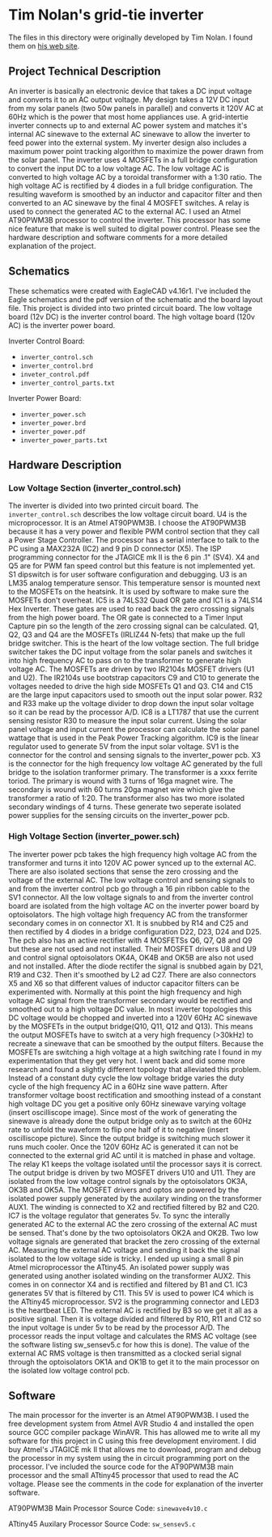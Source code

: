 # Tim Nolan's grid-tie inverter


The files in this directory were originally developed by Tim Nolan.  I found
them on
[his web site](http://www.timnolan.com/index.php?page=solar-grid-intertie-inverter).

## Project Technical Description

An inverter is basically an electronic device that takes a DC input voltage and
converts it to an AC output voltage. My design takes a 12V DC input from my
solar panels (two 50w panels in parallel) and converts it 120V AC at 60Hz which
is the power that most home appliances use. A grid-intertie inverter connects up
to and external AC power system and matches it's internal AC sinewave to the
external AC sinewave to allow the inverter to feed power into the external
system. My inverter design also includes a maximum power point tracking
algorithm to maximize the power drawn from the solar panel. The inverter uses 4
MOSFETs in a full bridge configuration to convert the input DC to a low voltage
AC. The low voltage AC is converted to high voltage AC by a toroidal transformer
with a 1:30 ratio. The high voltage AC is rectified by 4 diodes in a full bridge
configuration. The resulting waveform is smoothed by an inductor and capacitor
filter and then converted to an AC sinewave by the final 4 MOSFET switches. A
relay is used to connect the generated AC to the external AC. I used an Atmel
AT90PWM3B processor to control the inverter. This processor has some nice
feature that make is well suited to digital power control. Please see the
hardware description and software comments for a more detailed explanation of
the project.

## Schematics

These schematics were created with EagleCAD v4.16r1. I've included the Eagle
schematics and the pdf version of the schematic and the board layout file. This
project is divided into two printed circuit board. The low voltage board (12v
DC) is the inverter control board. The high voltage board (120v AC) is the
inverter power board.

Inverter Control Board:

- `inverter_control.sch`
- `inverter_control.brd`
- `inveter_control.pdf`
- `inverter_control_parts.txt`

Inverter Power Board:

- `inverter_power.sch`
- `inverter_power.brd`
- `inverter_power.pdf`
- `inverter_power_parts.txt`

## Hardware Description

### Low Voltage Section (inverter\_control.sch)

The inverter is divided into two printed circuit board. The `inverter_control.sch`
describes the low voltage circuit board. U4 is the microprocessor. It is an
Atmel AT90PWM3B. I choose the AT90PWM3B because it has a very power and flexible
PWM control section that they call a Power Stage Controller. The processor has a
serial interface to talk to the PC using a MAX232A (IC2) and 9 pin D connector
(X5). The ISP programming connector for the JTAGICE mk II is the 6 pin .1"
(SV4). X4 and Q5 are for PWM fan speed control but this feature is not
implemented yet. S1 dipswitch is for user software configuration and
debugging. U3 is an LM35 analog temperature sensor. This temperature sensor is
mounted next to the MOSFETs on the heatsink. It is used by software to make sure
the MOSFETs don't overheat. IC5 is a 74LS32 Quad OR gate and IC1 is a 74LS14 Hex
Inverter. These gates are used to read back the zero crossing signals from the
high power board. The OR gate is connected to a Timer Input Capture pin so the
length of the zero crossing signal can be calculated. Q1, Q2, Q3 and Q4 are the
MOSFETs (IRLIZ44 N-fets) that make up the full bridge switcher. This is the
heart of the low voltage section. The full bridge switcher takes the DC input
voltage from the solar panels and switches it into high frequency AC to pass on
to the transformer to generate high voltage AC. The MOSFETs are driven by two
IR2104s MOSFET drivers (U1 and U2). The IR2104s use bootstrap capacitors C9 and
C10 to generate the voltages needed to drive the high side MOSFETs Q1 and
Q3. C14 and C15 are the large input capacitors used to smooth out the input
solar power. R32 and R33 make up the voltage divider to drop down the input
solar voltage so it can be read by the processor A/D. IC8 is a LT1787 that use
the current sensing resistor R30 to measure the input solar current. Using the
solar panel voltage and input current the processor can calculate the solar
panel wattage that is used in the Peak Power Tracking algorithm. IC9 is the
linear regulator used to generate 5V from the input solar voltage. SV1 is the
connector for the control and sensing signals to the inverter\_power pcb. X3 is
the connector for the high frequency low voltage AC generated by the full bridge
to the isolation tranformer primary. The transformer is a xxxx ferrite
toriod. The primary is wound with 3 turns of 16ga magnet wire. The secondary is
wound with 60 turns 20ga magnet wire which give the transformer a ratio of
1:20. The transformer also has two more isolated secondary windings of 4
turns. These generate two seperate isolated power supplies for the sensing
circuits on the inverter\_power pcb.

### High Voltage Section (inverter\_power.sch)

The inverter power pcb takes the high frequency high voltage AC from the
transformer and turns it into 120V AC power synced up to the external AC. There
are also isolated sections that sense the zero crossing and the voltage of the
external AC. The low voltage control and sensing signals to and from the
inverter control pcb go through a 16 pin ribbon cable to the SV1 connector. All
the low voltage signals to and from the inverter control board are isolated from
the high voltage AC on the inverter power board by optoisolators. The high
voltage high frequency AC from the transformer secondary comes in on connector
X1. It is snubbed by R14 and C25 and then rectified by 4 diodes in a bridge
configuration D22, D23, D24 and D25. The pcb also has an active rectifier with 4
MOSFETSs Q6, Q7, Q8 and Q9 but these are not used and not installed. Their
MOSFET drivers U8 and U9 and control signal optoisolators OK4A, OK4B and OK5B
are also not used and not installed. After the diode rectifer the signal is
snubbed again by D21, R19 and C32. Then it's smoothed by L2 ad C27. There are
also connectors X5 and X6 so that different values of inductor capacitor filters
can be experimented with. Normally at this point the high frequency and high
voltage AC signal from the transformer secondary would be rectified and smoothed
out to a high voltage DC value. In most inverter topologies this DC voltage
would be chopped and inverted into a 120V 60Hz AC sinewave by the MOSFETs in the
output bridge(Q10, Q11, Q12 and Q13). This means the output MOSFETs have to
switch at a very high frequency (>30kHz) to recreate a sinewave that can be
smoothed by the output filters. Because the MOSFETs are switching a high voltage
at a high switching rate I found in my experimentation that they get very hot. I
went back and did some more research and found a slightly different topology
that alleviated this problem. Instead of a constant duty cycle the low voltage
bridge varies the duty cycle of the high frequency AC in a 60Hz sine wave
pattern. After transformer voltage boost rectification and smoothing instead of
a constant high voltage DC you get a positive only 60Hz sinewave varying voltage
(insert oscilliscope image). Since most of the work of generating the sinewave
is already done the output bridge only as to switch at the 60Hz rate to unfold
the waveform to flip one half of it to negative (insert oscilliscope
picture). Since the output bridge is switching much slower it runs much
cooler. Once the 120V 60Hz AC is generated it can not be connected to the
external grid AC until it is matched in phase and voltage. The relay K1 keeps
the voltage isolated until the processor says it is correct. The output bridge
is driven by two MOSFET drivers U10 and U11. They are isolated from the low
voltage control signals by the optoisolators OK3A, OK3B and OK5A. The MOSFET
drivers and optos are powered by the isolated power supply generated by the
auxilary winding on the transformer AUX1. The winding is connected to X2 and
rectified filtered by B2 and C20. IC7 is the voltage regulator that generates
5v. To sync the interally generated AC to the external AC the zero crossing of
the external AC must be sensed. That's done by the two optoisolators OK2A and
OK2B. Two low voltage signals are generated that bracket the zero crossing of
the external AC. Measuring the external AC voltage and sending it back the
signal isolated to the low voltage side is tricky. I ended up using a small 8
pin Atmel microprocessor the ATtiny45. An isolated power supply was generated
using another isolated winding on the transformer AUX2. This comes in on
connector X4 and is rectified and filtered by B1 and C1. IC3 generates 5V that
is filtered by C11. This 5V is used to power IC4 which is the ATtiny45
microprocessor. SV2 is the programming connector and LED3 is the heartbeat
LED. The external AC is rectified by B3 so we get it all as a positive
signal. Then it is voltage divided and filtered by R10, R11 and C12 so the input
voltage is under 5v to be read by the processor A/D. The processor reads the
input voltage and calculates the RMS AC voltage (see the software listing
sw\_sensev5.c for how this is done). The value of the external AC RMS voltage is
then transmitted as a clocked serial signal through the optoisolators OK1A and
OK1B to get it to the main processor on the isolated low voltage control pcb.


## Software

The main processor for the inverter is an Atmel AT90PWM3B. I used the free
development system from Atmel AVR Studio 4 and installed the open source GCC
compiler package WinAVR. This has allowed me to write all my software for this
project in C using this free development enviroment. I did buy Atmel's JTAGICE
mk II that allows me to download, program and debug the processor in my system
using the in circuit programming port on the processor. I've included the source
code for the AT90PWM3B main processor and the small ATtiny45 processor that used
to read the AC voltage. Please see the comments in the code for explanation of
the inverter software.

AT90PWM3B Main Processor Source Code: `sinewave4v10.c`

ATtiny45 Auxilary Processor Source Code: `sw_sensev5.c`
